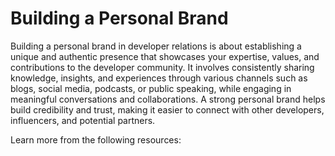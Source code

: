 # Building a Personal Brand

Building a personal brand in developer relations is about establishing a unique and authentic presence that showcases your expertise, values, and contributions to the developer community. It involves consistently sharing knowledge, insights, and experiences through various channels such as blogs, social media, podcasts, or public speaking, while engaging in meaningful conversations and collaborations. A strong personal brand helps build credibility and trust, making it easier to connect with other developers, influencers, and potential partners.

Learn more from the following resources:

